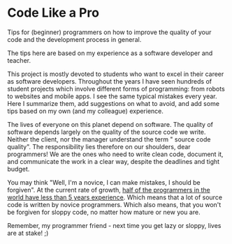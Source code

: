 # Code Like a Pro

Tips for (beginner) programmers on how to improve the quality of your code and the development
process in general.

The tips here are based on my experience as a software developer and teacher.

This project is mostly devoted to students who want to excel in their career as software developers.
Throughout the years I have seen hundreds of student projects which involve different forms of
programming: from robots to websites and mobile apps. I see the same typical mistakes every year.
Here I summarize them, add suggestions on what to avoid, and add some tips based on my own (and my
colleague) experience.

The lives of everyone on this planet depend on software. The quality of software depends largely on
the quality of the source code we write. Neither the client, nor the manager understand the term "
source code quality". The responsibility lies therefore on our shoulders, dear programmers! We are
the ones who need to write clean code, document it, and communicate the work in a clear way, despite
the deadlines and tight budget.

You may think "Well, I'm a novice, I can make mistakes, I should be forgiven". At the current rate
of
growth, [half of the programmers in the world have less than 5 years experience](https://youtu.be/Tng6Fox8EfI?t=1026).
Which means that a lot of source code is written by novice programmers. Which also means, that you
won't be forgiven for sloppy code, no matter how mature or new you are.

Remember, my programmer friend - next time you get lazy or sloppy, lives are at stake! ;)
